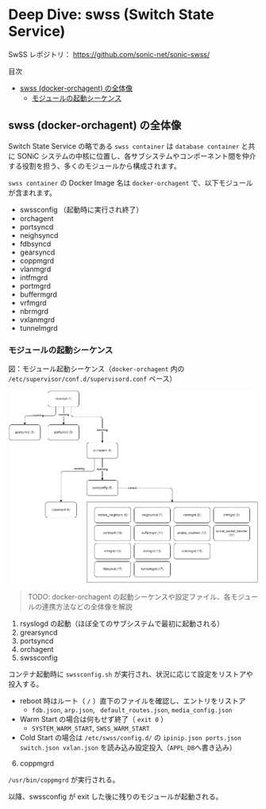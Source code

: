 # Deep Dive: swss (Switch State Service)

SwSS レポジトリ： https://github.com/sonic-net/sonic-swss/

目次
- [swss (docker-orchagent) の全体像](#swss-docker-orchagent-の全体像)
  - [モジュールの起動シーケンス](#モジュールの起動シーケンス)

## swss (docker-orchagent) の全体像

Switch State Service の略である `swss container` は `database container` と共に SONiC システムの中核に位置し、各サブシステムやコンポーネント間を仲介する役割を担う、多くのモジュールから構成されます。

`swss container` の Docker Image 名は `docker-orchagent` で、以下モジュールが含まれます。

- swssconfig （起動時に実行され終了）
- orchagent
- portsyncd
- neighsyncd
- fdbsyncd
- gearsyncd
- coppmgrd
- vlanmgrd
- intfmgrd
- portmgrd
- buffermgrd
- vrfmgrd
- nbrmgrd
- vxlanmgrd
- tunnelmgrd

### モジュールの起動シーケンス

図：モジュール起動シーケンス（`docker-orchagent` 内の `/etc/supervisor/conf.d/supervisord.conf` ベース）

![Startup Sequence: SwSS](figures/sonic-startup-sequence-swss.png)

> TODO: docker-orchagent の起動シーケンスや設定ファイル、各モジュールの連携方法などの全体像を解説

1. rsyslogd の起動（ほぼ全てのサブシステムで最初に起動される）
2. grearsyncd
3. portsyncd
4. orchagent
5. swssconfig

コンテナ起動時に `swssconfig.sh` が実行され、状況に応じて設定をリストアや投入する。

- reboot 時はルート（ `/` ）直下のファイルを確認し、エントリをリストア
  - `fdb.json`, `arp.json`, ` default_routes.json`, `media_config.json`
- Warm Start の場合は何もせず終了（ `exit 0` ）
  - `SYSTEM_WARM_START`, `SWSS_WARM_START`
- Cold Start の場合は `/etc/swss/config.d/` の `ipinip.json ports.json switch.json vxlan.json` を読み込み設定投入（`APPL_DB`へ書き込み）

6. coppmgrd

`/usr/bin/coppmgrd` が実行される。

以降、swssconfig が exit した後に残りのモジュールが起動される。